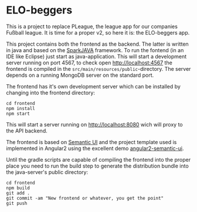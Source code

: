# ELO-beggers

This is a project to replace PLeague, the league app for our companies Fußball league. It is time for a proper v2, so here it is: the ELO-beggers app.

This project contains both the frontend as the backend. The latter is written in java and based on the [SparkJAVA](http://sparkjava.com/) framework. To run the fontend (in an IDE like Eclipse) just start as java-application. This will start a development server running on port 4567, to check open [http://localhost:4567](http://localhost:4567) the frontend is compiled in the `src/main/resources/public`-directory. The server depends on a running MongoDB server on the standard port.

The frontend has it's own development server which can be installed by changing into the frontend directory:

```
cd frontend
npm install
npm start
```

This will start a server running on [http://localhost:8080](http://localhost:8080) wich will proxy to the API backend.

The frontend is based on [Semantic UI](http://semantic-ui.com/) and the project template used is implemented in Angular2 using the excellent demo [angular2-semantic-ui](https://github.com/lon-yang/angular2-semantic-ui).

Until the gradle scripts are capable of compiling the frontend into the proper place you need to run the build step to generate the distribution bundle into the java-server's public directory:

```
cd frontend
npm build
git add .
git commit -am "New frontend or whatever, you get the point"
git push
```

